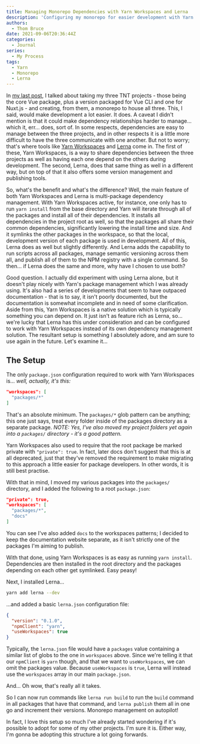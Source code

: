 ```yaml
---
title: Managing Monorepo Dependencies with Yarn Workspaces and Lerna
description: 'Configuring my monorepo for easier development with Yarn Workspaces and Lerna'
authors:
  - Thom Bruce
date: 2021-09-06T20:36:44Z
categories:
  - Journal
series:
  - My Process
tags:
  - Yarn
  - Monorepo
  - Lerna
---
```


In [my last post](/blog/tnt-monorepo), I talked about taking my three TNT projects - those being the core Vue package, plus a version packaged for Vue CLI and one for Nuxt.js - and creating, from them, a monorepo to house all three. This, I said, would make development a lot easier. It does. A caveat I didn't mention is that it could make dependency relationships harder to manage... which it, err... does, sort of. In some respects, dependencies are easy to manage between the three projects, and in other respects it is a little more difficult to have the three communicate with one another. But not to worry; that's where tools like [Yarn Workspaces](https://classic.yarnpkg.com/en/docs/workspaces/) and [Lerna](https://github.com/lerna/lerna) come in. The first of these, Yarn Workspaces, is a way to share dependencies between the three projects as well as having each one depend on the others during development. The second, Lerna, does that same thing as well in a different way, but on top of that it also offers some version management and publishing tools.

So, what's the benefit and what's the difference? Well, the main feature of both Yarn Workspaces and Lerna is multi-package dependency management. With Yarn Workspaces active, for instance, one only has to run `yarn install` from the base directory and Yarn will iterate through all of the packages and install all of their dependencies. It installs all dependencies in the project root as well, so that the packages all share their common dependencies, significantly lowering the install time and size. And it symlinks the other packages in the workspace, so that the local, development version of each package is used in development. All of this, Lerna does as well but slightly differently. And Lerna adds the capability to run scripts across all packages, manage semantic versioning across them all, and publish all of them to the NPM registry with a single command. So then... if Lerna does the same and more, why have I chosen to use both?

Good question. I actually did experiment with using Lerna alone, but it doesn't play nicely with Yarn's package management which I was already using. It's also had a series of developments that seem to have outpaced documentation - that is to say, it isn't poorly documented, but the documentation is somewhat incomplete and in need of some clarification. Aside from this, Yarn Workspaces is a native solution which is typically something you can depend on. It just isn't as feature rich as Lerna, so... we're lucky that Lerna has this under consideration and can be configured to work with Yarn Workspaces instead of its own dependency management solution. The resultant setup is something I absolutely adore, and am sure to use again in the future. Let's examine it...

## The Setup

The only `package.json` configuration required to work with Yarn Workspaces is... _well, actually, it's this:_

```json
"workspaces": [
  "packages/*"
]
```

That's an absolute minimum. The `packages/*` glob pattern can be anything; this one just says, treat every folder inside of the packages directory as a separate package. _NOTE: Yes, I've also moved my project folders yet again into a `packages/` directory - it's a good pattern._

Yarn Workspaces also used to require that the root package be marked private with `"private": true`. In fact, later docs don't suggest that this is at all deprecated, just that they've removed the requirement to make migrating to this approach a little easier for package developers. In other words, it is still best practise.

With that in mind, I moved my various packages into the `packages/` directory, and I added the following to a root `package.json`:

```json
"private": true,
"workspaces": [
  "packages/*",
  "docs"
]
```

You can see I've also added `docs` to the workspaces patterns; I decided to keep the documentation website separate, as it isn't strictly one of the packages I'm aiming to publish.

With that done, using Yarn Workspaces is as easy as running `yarn install`. Dependencies are then installed in the root directory and the packages depending on each other get symlinked. Easy peasy!

Next, I installed Lerna...

```sh
yarn add lerna --dev
```

...and added a basic `lerna.json` configuration file:

```json
{
  "version": "0.1.0",
  "npmClient": "yarn",
  "useWorkspaces": true
}
```

Typically, the `lerna.json` file would have a `packages` value containing a similar list of globs to the one in `workspaces` above. Since we're telling it that our `npmClient` is `yarn` though, and that we want to `useWorkspaces`, we can omit the packages value. Because `useWorkspaces` is `true`, Lerna will instead use the `workspaces` array in our main `package.json`.

And... Oh wow, that's really all it takes.

So I can now run commands like `lerna run build` to run the `build` command in all packages that have that command, and `lerna publish` them all in one go and increment their versions. Monorepo management on autopilot!

In fact, I love this setup so much I've already started wondering if it's possible to adopt for some of my other projects. I'm sure it is. Either way, I'm gonna be adopting this structure a lot going forwards.